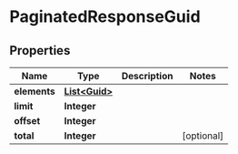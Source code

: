 
# PaginatedResponseGuid

## Properties
Name | Type | Description | Notes
------------ | ------------- | ------------- | -------------
**elements** | [**List&lt;Guid&gt;**](Guid.md) |  | 
**limit** | **Integer** |  | 
**offset** | **Integer** |  | 
**total** | **Integer** |  |  [optional]



